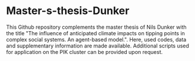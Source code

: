 # Master-s-thesis-Dunker
This Github repository complements the master thesis of Nils Dunker with the title "The influence of anticipated climate impacts on tipping points in complex social systems. An agent-based model.". Here, used codes, data and supplementary information are made available. Additional scripts used for application on the PIK cluster can be provided upon request.
